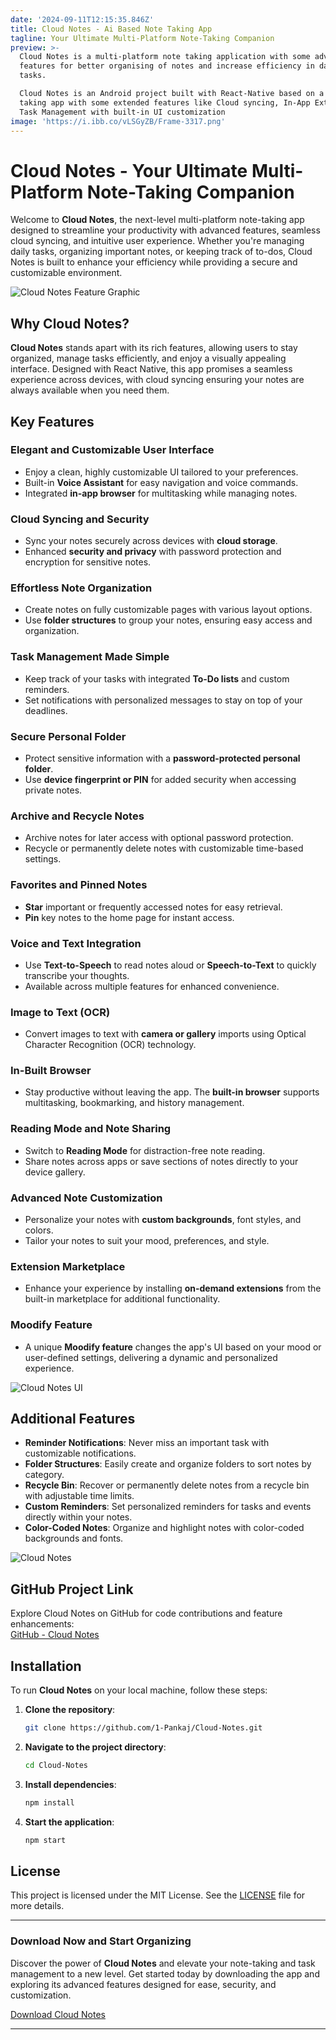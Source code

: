 ```yaml
---
date: '2024-09-11T12:15:35.846Z'
title: Cloud Notes - Ai Based Note Taking App
tagline: Your Ultimate Multi-Platform Note-Taking Companion
preview: >-
  Cloud Notes is a multi-platform note taking application with some advanced
  features for better organising of notes and increase efficiency in day to day
  tasks.

  Cloud Notes is an Android project built with React-Native based on a Note
  taking app with some extended features like Cloud syncing, In-App Extensions,
  Task Management with built-in UI customization
image: 'https://i.ibb.co/vLSGyZB/Frame-3317.png'
---
```

# Cloud Notes - Your Ultimate Multi-Platform Note-Taking Companion

Welcome to **Cloud Notes**, the next-level multi-platform note-taking app designed to streamline your productivity with advanced features, seamless cloud syncing, and intuitive user experience. Whether you're managing daily tasks, organizing important notes, or keeping track of to-dos, Cloud Notes is built to enhance your efficiency while providing a secure and customizable environment.

![Cloud Notes Feature Graphic](https://github.com/1-Pankaj/Cloud-Notes/assets/113083122/777e0498-986d-4fcb-b034-606bb90012b3)

## Why Cloud Notes?
**Cloud Notes** stands apart with its rich features, allowing users to stay organized, manage tasks efficiently, and enjoy a visually appealing interface. Designed with React Native, this app promises a seamless experience across devices, with cloud syncing ensuring your notes are always available when you need them.

## Key Features

### **Elegant and Customizable User Interface**
- Enjoy a clean, highly customizable UI tailored to your preferences.
- Built-in **Voice Assistant** for easy navigation and voice commands.
- Integrated **in-app browser** for multitasking while managing notes.

### **Cloud Syncing and Security**
- Sync your notes securely across devices with **cloud storage**.
- Enhanced **security and privacy** with password protection and encryption for sensitive notes.

### **Effortless Note Organization**
- Create notes on fully customizable pages with various layout options.
- Use **folder structures** to group your notes, ensuring easy access and organization.

### **Task Management Made Simple**
- Keep track of your tasks with integrated **To-Do lists** and custom reminders.
- Set notifications with personalized messages to stay on top of your deadlines.

### **Secure Personal Folder**
- Protect sensitive information with a **password-protected personal folder**.
- Use **device fingerprint or PIN** for added security when accessing private notes.

### **Archive and Recycle Notes**
- Archive notes for later access with optional password protection.
- Recycle or permanently delete notes with customizable time-based settings.

### **Favorites and Pinned Notes**
- **Star** important or frequently accessed notes for easy retrieval.
- **Pin** key notes to the home page for instant access.

### **Voice and Text Integration**
- Use **Text-to-Speech** to read notes aloud or **Speech-to-Text** to quickly transcribe your thoughts.
- Available across multiple features for enhanced convenience.

### **Image to Text (OCR)**
- Convert images to text with **camera or gallery** imports using Optical Character Recognition (OCR) technology.

### **In-Built Browser**
- Stay productive without leaving the app. The **built-in browser** supports multitasking, bookmarking, and history management.

### **Reading Mode and Note Sharing**
- Switch to **Reading Mode** for distraction-free note reading.
- Share notes across apps or save sections of notes directly to your device gallery.

### **Advanced Note Customization**
- Personalize your notes with **custom backgrounds**, font styles, and colors.
- Tailor your notes to suit your mood, preferences, and style.

### **Extension Marketplace**
- Enhance your experience by installing **on-demand extensions** from the built-in marketplace for additional functionality.

### **Moodify Feature**
- A unique **Moodify feature** changes the app's UI based on your mood or user-defined settings, delivering a dynamic and personalized experience.

![Cloud Notes UI](https://github.com/1-Pankaj/Cloud-Notes/assets/113083122/58823fe3-c770-46c9-b335-56edfb39981c)

## Additional Features

- **Reminder Notifications**: Never miss an important task with customizable notifications.
- **Folder Structures**: Easily create and organize folders to sort notes by category.
- **Recycle Bin**: Recover or permanently delete notes from a recycle bin with adjustable time limits.
- **Custom Reminders**: Set personalized reminders for tasks and events directly within your notes.
- **Color-Coded Notes**: Organize and highlight notes with color-coded backgrounds and fonts.

![Cloud Notes](https://github.com/1-Pankaj/Cloud-Notes/assets/113083122/55252c7b-696d-412e-af80-166c2ae56e6b)

## GitHub Project Link

Explore Cloud Notes on GitHub for code contributions and feature enhancements:  
[GitHub - Cloud Notes](https://github.com/1-Pankaj/Cloud-Notes)

## Installation

To run **Cloud Notes** on your local machine, follow these steps:

1. **Clone the repository**:
   ```bash
   git clone https://github.com/1-Pankaj/Cloud-Notes.git
   ```

2. **Navigate to the project directory**:
   ```bash
   cd Cloud-Notes
   ```

3. **Install dependencies**:
   ```bash
   npm install
   ```

4. **Start the application**:
   ```bash
   npm start
   ```

## License

This project is licensed under the MIT License. See the [LICENSE](https://github.com/1-Pankaj/Cloud-Notes/blob/main/LICENSE) file for more details.

---

### Download Now and Start Organizing
Discover the power of **Cloud Notes** and elevate your note-taking and task management to a new level. Get started today by downloading the app and exploring its advanced features designed for ease, security, and customization.

[Download Cloud Notes](https://github.com/1-Pankaj/Cloud-Notes/releases/download/1.0.0/CloudNotes.apk)

---
